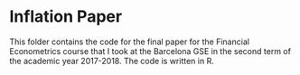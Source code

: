 # Inflation Paper
This folder contains the code for the final paper for the Financial Econometrics course that I took at the Barcelona GSE in the second term of the academic year 2017-2018. The code is written in R.
